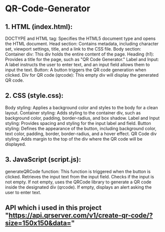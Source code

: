 # QR-Code-Generator

## 1. HTML (index.html):
DOCTYPE and HTML tag: Specifies the HTML5 document type and opens the HTML document.
Head section: Contains metadata, including character set, viewport settings, title, and a link to the CSS file.
Body section:
Container div: This div holds the entire content of the page.
Heading (h1): Provides a title for the page, such as "QR Code Generator."
Label and Input: A label instructs the user to enter text, and an input field allows them to input the text.
Button: A button triggers the QR code generation when clicked.
Div for QR code (qrcode): This empty div will display the generated QR code.
## 2. CSS (style.css):
Body styling: Applies a background color and styles to the body for a clean layout.
Container styling: Adds styling to the container div, such as background color, padding, border-radius, and box shadow.
Label and Input styling: Provides spacing and styling for the input label and field.
Button styling: Defines the appearance of the button, including background color, text color, padding, border, border-radius, and a hover effect.
QR Code div styling: Adds margin to the top of the div where the QR code will be displayed.
## 3. JavaScript (script.js):
generateQRCode function: This function is triggered when the button is clicked.
Retrieves the input text from the input field.
Checks if the input is not empty.
If not empty, uses the QRCode library to generate a QR code inside the designated div (qrcode).
If empty, displays an alert asking the user to enter text.
 ## API which i used in this project "https://api.qrserver.com/v1/create-qr-code/?size=150x150&data="
